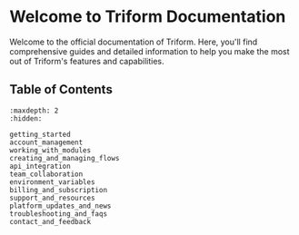 # Welcome to Triform Documentation

Welcome to the official documentation of Triform. Here, you'll find comprehensive guides and detailed information to help you make the most out of Triform's features and capabilities.

## Table of Contents

```{toctree}
:maxdepth: 2
:hidden:

getting_started
account_management
working_with_modules
creating_and_managing_flows
api_integration
team_collaboration
environment_variables
billing_and_subscription
support_and_resources
platform_updates_and_news
troubleshooting_and_faqs
contact_and_feedback